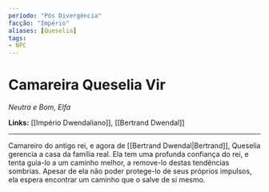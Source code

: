 ```yaml
---
período: "Pós Divergência"
facção: "Império"
aliases: [Queselia]
tags:
- NPC
---
```


# **Camareira Queselia Vir**
*Neutra e Bom, Elfa*

**Links:** [[Império Dwendaliano]], [[Bertrand Dwendal]]

---
Camareiro do antigo rei, e agora de [[Bertrand Dwendal|Bertrand]], Queselia gerencia a casa da família real. Ela tem uma profunda confiança do rei, e tenta guia-lo a um caminho melhor, a remove-lo destas tendências sombrias. Apesar de ela não poder protege-lo de seus próprios impulsos, ela espera encontrar um caminho que o salve de si mesmo.